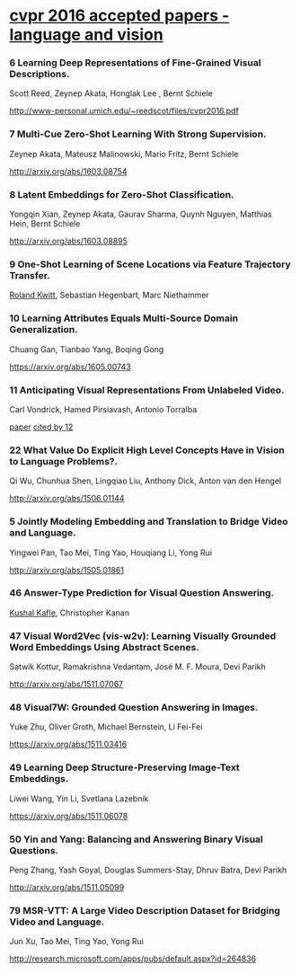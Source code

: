 # [cvpr 2016 accepted papers - language and vision](http://cvpr2016.thecvf.com/program/main_conference "CVPR 2016 Accepted Papers")



### 6 Learning Deep Representations of Fine-Grained Visual Descriptions. 
Scott Reed, Zeynep Akata, Honglak Lee , Bernt Schiele

http://www-personal.umich.edu/~reedscot/files/cvpr2016.pdf

### 7   Multi-Cue Zero-Shot Learning With Strong Supervision. 
Zeynep Akata, Mateusz Malinowski, Mario Fritz, Bernt Schiele

http://arxiv.org/abs/1603.08754

### 8   Latent Embeddings for Zero-Shot Classification. 
Yongqin Xian, Zeynep Akata, Gaurav Sharma, Quynh Nguyen, Matthias Hein, Bernt Schiele

http://arxiv.org/abs/1603.08895

### 9   One-Shot Learning of Scene Locations via Feature Trajectory Transfer. 
[Roland Kwitt](http://www.rkwitt.org/), Sebastian Hegenbart, Marc Niethammer



### 10   Learning Attributes Equals Multi-Source Domain Generalization. 
Chuang Gan, Tianbao Yang, Boqing Gong

https://arxiv.org/abs/1605.00743

### 11   Anticipating Visual Representations From Unlabeled Video. 
Carl Vondrick, Hamed Pirsiavash, Antonio Torralba

[paper](http://arxiv.org/abs/1504.08023) [cited by 12](https://scholar.google.co.jp/scholar?cluster=12685269780580467519)

### 22   What Value Do Explicit High Level Concepts Have in Vision to Language Problems?. 
Qi Wu, Chunhua Shen, Lingqiao Liu, Anthony Dick, Anton van den Hengel

http://arxiv.org/abs/1506.01144

### 5   Jointly Modeling Embedding and Translation to Bridge Video and Language. 
Yingwei Pan, Tao Mei, Ting Yao, Houqiang Li, Yong Rui

http://arxiv.org/abs/1505.01861

### 46   Answer-Type Prediction for Visual Question Answering. 
[Kushal Kafle](http://www.kushalkafle.com/#publications), Christopher Kanan



### 47   Visual Word2Vec (vis-w2v): Learning Visually Grounded Word Embeddings Using Abstract Scenes. 
Satwik Kottur, Ramakrishna Vedantam, José M. F. Moura, Devi Parikh

http://arxiv.org/abs/1511.07067

### 48   Visual7W: Grounded Question Answering in Images. 
Yuke Zhu, Oliver Groth, Michael Bernstein, Li Fei-Fei

https://arxiv.org/abs/1511.03416

### 49   Learning Deep Structure-Preserving Image-Text Embeddings. 
Liwei Wang, Yin Li, Svetlana Lazebnik

https://arxiv.org/abs/1511.06078

### 50   Yin and Yang: Balancing and Answering Binary Visual Questions. 
Peng Zhang, Yash Goyal, Douglas Summers-Stay, Dhruv Batra, Devi Parikh

http://arxiv.org/abs/1511.05099

### 79   MSR-VTT: A Large Video Description Dataset for Bridging Video and Language. 
Jun Xu, Tao Mei, Ting Yao, Yong Rui

http://research.microsoft.com/apps/pubs/default.aspx?id=264836

